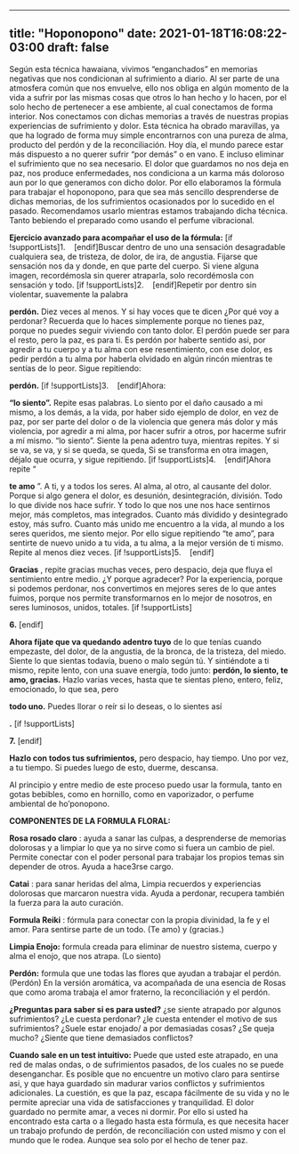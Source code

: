 
---
title: "Hoponopono"
date: 2021-01-18T16:08:22-03:00
draft: false
--- 
        

 

 



Según esta técnica hawaiana,
 vivimos “enganchados” en memorias negativas que nos condicionan al sufrimiento
 a diario. Al ser parte de una atmosfera común que nos envuelve, ello nos obliga
 en algún momento de la vida a sufrir por las mismas cosas que otros lo han
 hecho y lo hacen, por el solo hecho de pertenecer a ese ambiente, al cual
 conectamos de forma interior. Nos conectamos con dichas memorias a través de nuestras
 propias experiencias de sufrimiento y dolor.
Esta técnica ha obrado
 maravillas, ya que ha logrado de forma muy simple encontrarnos con una pureza
 de alma, producto del perdón y de la reconciliación. 
Hoy día, el mundo parece
 estar más dispuesto a no querer sufrir “por demás” o en vano. E incluso
 eliminar el sufrimiento que no sea necesario.
El dolor que guardamos no
 nos deja en paz, nos produce enfermedades, nos condiciona a un karma más
 doloroso aun por lo que generamos con dicho dolor.
Por ello elaboramos la
 fórmula para trabajar el hoponopono, para que sea más sencillo desprenderse de
 dichas memorias, de los sufrimientos ocasionados por lo sucedido en el pasado.
Recomendamos usarlo mientras
 estamos trabajando dicha técnica. Tanto bebiendo el preparado como usando el
 perfume vibracional.
 


**Ejercicio avanzado para acompañar el uso de la fórmula:** 
[if !supportLists]1.   
 [endif]Buscar dentro de uno una sensación desagradable cualquiera sea, de
 tristeza, de dolor, de ira, de angustia. Fijarse que sensación nos da y donde,
 en que parte del cuerpo. Si viene alguna imagen, recordémosla sin querer
 atraparla, solo recordémosla con sensación y todo.
[if !supportLists]2.   
 [endif]Repetir por dentro sin violentar, suavemente la palabra 

**perdón.**  Diez
 veces al menos. Y si hay voces que te dicen ¿Por qué voy a perdonar? Recuerda
 que lo haces simplemente porque no tienes paz, porque no puedes seguir viviendo
 con tanto dolor. El perdón puede ser para el resto, pero la paz, es para ti. Es
 perdón por haberte sentido asi, por agredir a tu cuerpo y a tu alma con ese
 resentimiento, con ese dolor, es pedir perdón a tu alma por haberla olvidado en
 algún rincón mientras te sentías de lo peor. Sigue repitiendo: 

**perdón.** 
[if !supportLists]3.   
 [endif]Ahora: 

**“lo siento”.**  Repite esas palabras. Lo siento por el daño
 causado a mi mismo, a los demás, a la vida, por haber sido ejemplo de dolor, en
 vez de paz, por ser parte del dolor o de la violencia que genera más dolor y
 más violencia, por agredir a mi alma, por hacer sufrir a otros, por hacerme
 sufrir a mí mismo. “lo siento”. Siente la pena adentro tuya, mientras repites.
 Y si se va, se va, y si se queda, se queda, Si se transforma en otra imagen,
 déjalo que ocurra, y sigue repitiendo.
[if !supportLists]4.   
 [endif]Ahora repite “

**te amo** ”. A ti, y a todos los seres. Al alma, al
 otro, al causante del dolor. Porque si algo genera el dolor, es desunión,
 desintegración, división. Todo lo que divide nos hace sufrir. Y todo lo que nos
 une nos hace sentirnos mejor, más completos, mas integrados. Cuanto más
 dividido y desintegrado estoy, más sufro. Cuanto más unido me encuentro a la
 vida, al mundo a los seres queridos, me siento mejor. Por ello sigue repitiendo
 “te amo”, para sentirte de nuevo unido a tu vida, a tu alma, a la mejor versión
 de ti mismo. Repite al menos diez veces.
[if !supportLists]5.   
 [endif]

**Gracias** , repite gracias muchas
 veces, pero despacio, deja que fluya el sentimiento entre medio. ¿Y porque agradecer?
 Por la experiencia, porque si podemos perdonar, nos convertimos en mejores
 seres de lo que antes fuimos, porque nos permite transformarnos en lo mejor de
 nosotros, en seres luminosos, unidos, totales.
[if !supportLists]

**6.** [endif]

**Ahora fíjate que va quedando adentro tuyo**  de lo que tenías cuando
 empezaste, del dolor, de la angustia, de la bronca, de la tristeza, del miedo.
 Siente lo que sientas todavía, bueno o malo según tú. Y sintiéndote a ti mismo,
 repite lento, con una suave energía, todo junto: **perdón, lo siento, te amo,
 gracias.**  Hazlo varias veces, hasta
 que te sientas pleno, entero, feliz, emocionado, lo que sea, pero 

**todo uno.**  Puedes
 llorar o reír si lo deseas, o lo sientes así

**.** 
[if !supportLists]

**7.** [endif]

**Hazlo con todos tus sufrimientos,**  pero despacio, hay tiempo.
 Uno por vez, a tu tiempo. Si puedes luego de esto, duerme, descansa.

 Al principio y entre medio de este proceso
 puedo usar la formula, tanto en gotas bebibles, como en hornillo, como en
 vaporizador, o perfume ambiental de ho’ponopono.
 


**COMPONENTES DE LA FORMULA FLORAL:** 


**Rosa rosado claro** : ayuda a sanar las culpas, a desprenderse de
 memorias dolorosas y a limpiar lo que ya no sirve como si fuera un cambio de
 piel. Permite conectar con el poder personal para trabajar los propios temas
 sin depender de otros. Ayuda a hace3rse cargo.


**Catai** : para sanar heridas del alma, Limpia recuerdos y
 experiencias dolorosas que marcaron nuestra vida. Ayuda a perdonar, recupera
 también la fuerza para la auto curación.


**Formula Reiki** : fórmula para conectar con la propia divinidad, la
 fe y el amor. Para sentirse parte de un todo. (Te amo) y (gracias.)


**Limpia Enojo:**  formula creada para eliminar de nuestro sistema,
 cuerpo y alma el enojo, que nos atrapa. (Lo siento)


**Perdón:**  formula que une todas las flores que ayudan a
 trabajar el perdón. (Perdón)
En la versión aromática, va
 acompañada de una esencia de Rosas que como aroma trabaja el amor fraterno, la
 reconciliación y el perdón.
 


**¿Preguntas para saber si es para usted?** 
 ¿se siente atrapado por algunos sufrimientos?
¿Le cuesta perdonar?
¿le cuesta entender el
 motivo de sus sufrimientos?
¿Suele estar enojado/ a por
 demasiadas cosas?
¿Se queja mucho? ¿Siente que
 tiene demasiados conflictos?
 


**Cuando sale en un test intuitivo:** 
 Puede que usted este atrapado, en una red de
 malas ondas, o de sufrimientos pasados, de los cuales no se puede desenganchar.
 Es posible que no encuentre un motivo claro para sentirse asi, y que haya
 guardado sin madurar varios conflictos y sufrimientos adicionales.
La cuestión, es que la paz,
 escapa fácilmente de su vida y no le permite apreciar una vida de
 satisfacciones y tranquilidad. El dolor guardado no permite amar, a veces ni
 dormir.
Por ello si usted ha
 encontrado esta carta o a llegado hasta esta fórmula, es que necesita hacer un
 trabajo profundo de perdón, de reconciliación con usted mismo y con el mundo
 que le rodea. Aunque sea solo por el hecho de tener paz.



